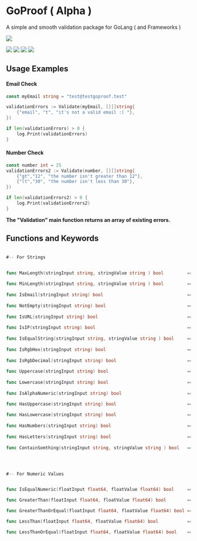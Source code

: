 # GoProof ( Alpha )

A simple and smooth validation package for GoLang ( and Frameworks )

<a href="https://pkg.go.dev/github.com/sajadko/goproof?tab=doc">
	<img src="https://img.shields.io/badge/pkg-Reference-00add8?logo=go&style=for-the-badge">
</a>

![](https://img.shields.io/github/issues/sajadko/goproof?color=%23ff4800&style=for-the-badge)
![](https://img.shields.io/github/stars/sajadko/goproof?color=%23fe7f2d&style=for-the-badge)
![](https://img.shields.io/github/forks/sajadko/goproof?color=%23023e7d&style=for-the-badge)
![](https://img.shields.io/github/license/sajadko/goproof?color=%238ac926&style=for-the-badge)


Usage Examples
---

#### Email Check
```go
const myEmail string = "test@testgoproof.test"

validationErrors := Validate(myEmail, [][]string{
	{"email", "t", "it's not a valid email :( "},
})

if len(validationErrors) > 0 {
	log.Print(validationErrors)
}

```

#### Number Check
```go
const number int = 25
validationErrors2 := Validate(number, [][]string{
	{"gt","12", "the number isn't greater than 12"},
	{"lt","30", "the number isn't less than 30"},
})

if len(validationErrors2) > 0 {
	log.Print(validationErrors2)
}

```

**The "Validation" main function returns an array of existing errors.**












Functions and Keywords
---
```go

#-- For Strings


func MaxLength(stringInput string, stringValue string ) bool         ===> max
			
func MinLength(stringInput string, stringValue string ) bool         ===> min
			
func IsEmail(stringInput string) bool                                ===> email
			
func NotEmpty(stringInput string) bool                               ===> notempty
			
func IsURL(stringInput string) bool                                  ===> url
			
func IsIP(stringInput string) bool                                   ===> ip
			
func IsEqualString(stringInput string, stringValue string ) bool     ===> equal
			
func IsRgbHex(stringInput string) bool                               ===> rgbhex
			
func IsRgbDecimal(stringInput string) bool                           ===> rgb
			
func Uppercase(stringInput string) bool                              ===> upper
			
func Lowercase(stringInput string) bool                              ===> lower
			
func IsAlphaNumeric(stringInput string) bool                         ===> alphanumeric

func HasUppercase(stringInput string) bool                           ===> hasupper
		
func HasLowercase(stringInput string) bool                           ===> haslower
	
func HasNumbers(stringInput string) bool                             ===> hasnumber
	
func HasLetters(stringInput string) bool                             ===> hasletter
	
func ContainSomthing(stringInput string, stringValue string ) bool   ===> containsomthing




#-- For Numeric Values


func IsEqualNumeric(floatInput float64, floatValue float64) bool     ===> equal

func GreaterThan(floatInput float64, floatValue float64) bool        ===> gt

func GreaterThanOrEqual(floatInput float64, floatValue float64) bool ===> gteq

func LessThan(floatInput float64, floatValue float64) bool           ===> lt

func LessThanOrEqual(floatInput float64, floatValue float64) bool    ===> lteq



```